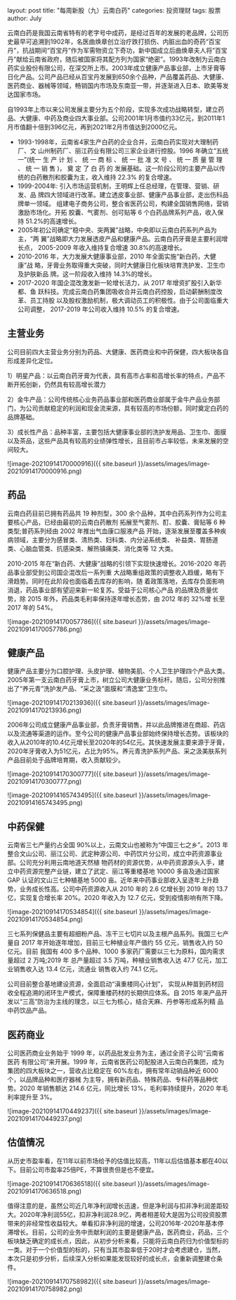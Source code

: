 layout: post
title:  "每周新股（九）云南白药"
categories: 投资理财
tags: 股票
author: July

云南白药是我国云南省特有的老字号中成药，是经过百年的发展的老品牌，公司历史最早可追溯到1902年，名医曲焕章创立治疗跌打损伤、内脏出血的奇药“百宝丹”，抗战期间“百宝丹”作为军需物资立下奇功，新中国成立后曲焕章夫人将”百宝丹”献给云南省政府，随后被国家将其配方列为国家“绝密”。1993年改制为云南白药实业股份有限公司，在深交所上市。2003年成立健康产品事业部，上市牙膏等日化产品。公司产品已经从百宝丹发展到650余个品种，产品覆盖药品、大健康、医药商业、器械等领域，畅销国内市场及东南亚一带，并逐渐进入日本、欧美等发达国家市场。

自1993年上市以来公司发展主要分为五个阶段，实现多次成功战略转型，建立药品、大健康、中药及商业四大事业部。公司2001年1月市值约33亿元，到2011年1月市值翻十倍到396亿元，再到2021年2月市值达到2000亿元。

- 1993-1998年，云南省4家生产白药的企业合并，云南白药实现对大理制药厂、文 山州制药厂、丽江药业有限公司三家企业进行控股。1996 年确立“五统一”(统一 生 产 计 划 、 统 一 商 标 、 统 一 批 准 文 号 、 统 一 质 量 管 理 、 统 一 销 售 )， 奠 定 了 白 药 的 发展基础。这一阶段公司的主要产品以传统的白药散剂和胶囊为主，收入维持 22.3% 的复合增速。
- 1999-2004年: 引入市场运营机制，王明辉上任总经理，在管理、营销、研发、品 牌四大领域进行改革。建立透皮事业部、健康产品事业部，走出伤科品牌单一领域。 组建电子商务公司，整合省医药公司，构建全国销售网络，营销激励市场化。开拓 胶囊、气雾剂、创可贴等 6 个白药品牌系列产品，收入保持 51.2%的高速增长。
- 2005年初公司确定“稳中央、突两翼”战略，中央即以云南白药系列产品为主，“两 翼”战略即大力发展透皮产品和健康产品。云南白药牙膏是主要利润增长点， 2005-2009 年收入维持复合增速 30.8%的高速增长。
- 2010-2016 年，大力发展大健康事业部，2010 年全面实施“新白药，大健康”战 略，牙膏业务取得重大突破，同时大健康日化板块培育洗护发、卫生巾及护肤新品 牌。这一阶段收入维持 14.3%的增长。
- 2017-2020 年国企混改激发新一轮增长活力，从 2017 年增资扩股引入新华都、鱼 跃科技。完成云南白药集团吸收合并云南白药控股，启动薪酬制度改革、员工持股 以及股权激励机制，极大调动员工的积极性。由于公司面临重大公司调整， 2017-2019 年公司收入维持 10.5% 的复合增速。

## 主营业务

公司目前四大主营业务分别为药品、大健康、医药商业和中药保健，四大板块各自形成差异化定位。

1）明星产品：以云南白药牙膏为代表，具有高市占率和高增长率的特点，产品不断开拓创新，仍然具有较高增长潜力

2）金牛产品：公司传统核心业务药品事业部和医药商业部属于金牛产品业务部门，为公司贡献稳定的利润和现金流来源，具有较高的市场份额，同时奠定白药的品牌基础。

3）成长性产品：品种丰富，主要包括大健康事业部的洗护发用品、卫生巾、面膜以及茶品，这些产品具有较高的业绩弹性增长，且目前市占率较低，未来发展的空间较大。

![image-20210914170000916]({{ site.baseurl }}/assets/images/image-20210914170000916.png)

## 药品

云南白药目前已拥有药品共 19 种剂型，300 余个品种，其中白药系列作为公司主要核心产品，已经由最初的云南白药散剂 拓展至气雾剂、酊、胶囊、膏贴等 6 种类型;普药系列经由 2002 年推出气血康口服液产品 开始，逐渐发展至覆盖多种疾病领域，主要分为感冒类、清热类、妇科类、内分泌系统类、 补益类、胃肠道类、心脑血管类、抗感染类、解热镇痛类、消化类等 12 大类。

2010-2015 年在“新白药、大健康”战略的引领下实现快速增长。2016-2020 年药品事业部受到公司国企混改后一系列重 大战略重组政策的调整收入趋缓，略有下滑趋势。同时在此阶段也面临着去库存的影响，随 着政策落地，去库存负面影响消退，药品事业部有望迎来新一轮复苏。受益于公司核心产品 的品牌及质量优势，除 2015 年外，药品类毛利率保持逐年增长态势，由 2012 年的 32%增 长至 2017 年的 54%。

![image-20210914170057786]({{ site.baseurl }}/assets/images/image-20210914170057786.png)

## 健康产品

健康产品主要分为口腔护理、头皮护理、植物美肌、个人卫生护理四个产品大类。2005年第一支云南白药牙膏上市，树立公司大健康业务标杆。随后，公司分别推出了“养元青”洗护发产品、“采之汲”面膜和“清逸堂”卫生巾。

![image-20210914170213936]({{ site.baseurl }}/assets/images/image-20210914170213936.png)

2006年公司成立健康产品事业部，负责牙膏销售，并以此品牌推进在商超、药店以及流通等渠道的运作。至今公司的健康产品事业部始终保持增长态势。该板块的收入从2010年的10.4亿元增长至2020年的54亿元。其快速发展主要来源于牙膏，2020年牙膏收入为51亿元，占比为95%。养元青洗护系列产品、采之汲美肤系列产品目前处于品牌培育期，收入贡献较少。

![image-20210914170300777]({{ site.baseurl }}/assets/images/image-20210914170300777.png)

![image-20210914165743495]({{ site.baseurl }}/assets/images/image-20210914165743495.png)

## 中药保健

云南省三七产量约占全国 90%以上，云南文山也被称为“中国三七之乡”。2013 年整合文山公司、丽江公司、武定种源公司、中药饮片分公司，成立中药资源事业部。公司充分利用云南地道天然植 物药材的资源优势，从中药资源源头入手，建立中药资源完整产业链，建立了武定、丽江等重楼基地 10000 多亩及通过国家 GAP 认证的文山三七种植基地 5000 亩。近年来中药事业部收入呈逐年上升趋势，业务成长性高。公司中药资源收入从 2010 年的 2.6 亿增长到 2019 年的 13.7 亿，实现复合增长率 20%。2020 年收入为 12.7 亿元，受到疫情影响有所下降。

![image-20210914170534854]({{ site.baseurl }}/assets/images/image-20210914170534854.png)

三七系列保健品主要有超细粉产品、冻干三七切片以及主根产品系列。我国三七产 量自 2017 年开始逐年增加，目前三七种植业年产值约 55 亿元，销售收入约 50 亿元。目前 我国有 400 多个品种、1000 多家药厂需要以三七为原料，国内需求量超过 2 万吨;2019 年 总产量超过 3.5 万吨，种植业销售收入达 47.7 亿元，加工业销售收入达 13.4 亿元，流通业 销售收入约 74.1 亿元。

公司目前整合基地建设资源，全面启动“滇重楼同心计划”， 实现从种苗到药材回收全程追溯的闭环生产模式，保障重楼药材的长期供应体系。自 2015 年来产品开发以“三高”防治为主线的理念，以三七为核心，结合天麻、丹参等形成系列精 品中药饮品产品。

## 医药商业

公司医药商业业务始于 1999 年，以药品批发业务为主，通过全资子公司“云南省医药 有限公司”来开展。1999 年，云南省医药公司配股进入云南白药集团，成为集团的四大板块之一，营收占比稳定在 60%左右，拥有常年动销品种近 6000 个，以品牌品种和医疗器械 为主导，拥有新药品、特殊药品、专科药等品种优势。2020 年销售额达 214.6 亿元，同比增长 13%，毛利率持续提升，2020 年毛利率提升至 3%。

![image-20210914170449237]({{ site.baseurl }}/assets/images/image-20210914170449237.png)

## 估值情况

从历史市盈率看，在11年以前市场给予的估值比较高，11年以后估值基本都在40以下。目前公司市盈率25倍PE，不算很贵但是也不便宜。

![image-20210914170636518]({{ site.baseurl }}/assets/images/image-20210914170636518.png)

值得注意的是，虽然公司近几年净利润增长迅速，但是净利润与扣非净利润差距较大。2020年净利润55亿，扣非净利润28.9亿，两者相差较大是因为公司投资股票带来的非经常性收益较大。单看扣非净利润的增速，公司2016年-2020年基本停滞增长。目前，公司的业务中贡献利润的主要是健康产品，医药商业，药品，三个板块缺乏确定的成长点，因此，从初步分析来看，只能将云南白药归为价值型标的一类。对于一个价值型的标的，只有当其市盈率低于20时才会考虑建仓，当然，本次只是初步分析，后续深入分析如果能发现较好的成长点，会重新调整建仓条件。

![image-20210914170758982]({{ site.baseurl }}/assets/images/image-20210914170758982.png)

